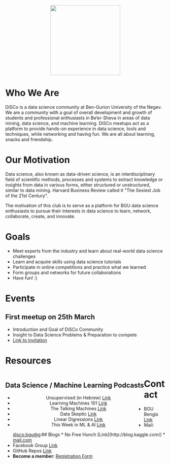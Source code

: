 
<div style="text-align:center"><img height="220" src ="https://static.wixstatic.com/media/5648c5_44094fd529744e0b917fabeb2a052b2c~mv2.png/v1/crop/x_0,y_123,w_637,h_425/fill/w_213,h_142,al_c,usm_0.66_1.00_0.01/5648c5_44094fd529744e0b917fabeb2a052b2c~mv2.png" /></div>

<div id="particles-js"></div>

# Who We Are
DiSCo is a data science community at Ben-Gurion University of the Negev. We are a community with a goal of overall development and growth of students and professional enthusiasts in Be’er-Sheva in areas of data mining, data science, and machine learning. DiSCo meetups act as a platform to provide hands-on experience in data science, tools and techniques, while networking and having fun. We are all about learning, snacks and friendship.

# Our Motivation
Data science, also known as data-driven science, is an interdisciplinary field of scientific methods, processes and systems to extract knowledge or insights from data in various forms, either structured or unstructured, similar to data mining. Harvard Business Review called it "The Sexiest Job of the 21st Century".

The motivation of this club is to serve as a platform for BGU data science enthusiasts to pursue their interests in data science to learn, network, collaborate, create, and innovate.

# Goals

* Meet experts from the industry and learn about real-world data science challenges
* Learn and acquire skills using data science tutorials
* Participate in online competitions and practice what we learned
* Form groups and networks for future collaborations
* Have fun! :)

# Events

## First meetup on 25th March
* Introduction and Goal of DiSCo Community
* Insight to Data Science Problems & Preparation to compete 
* [Link to invitation](https://github.com/DiSCoBGU/DiSCo-init/blob/master/README.md) 

# Resources
<div align="center">
<div style="display: inline-block;float:left;">

## Data Science / Machine Learning Podcasts

* Unsupervised (in Hebrew) [Link](http://www.unsupervised-podcast.xyz/)
* Learning Machines 101 [Link](http://www.learningmachines101.com/)
* The Talking Machines [Link](https://www.thetalkingmachines.com/)
* Data Skeptic [Link](https://dataskeptic.com/podcast)
* Linear Digressions [Link](http://lineardigressions.com/)
* This Week in ML & AI [Link](https://twimlai.com/shows/)
</div>

<div style="display: inline-block;float:right;">
## Blogs
* No Free Hunch [Link](http://blog.kaggle.com/)
* 
</div>
</div>

# Contact

* BGU Bengis [Link](https://www.bengis.org/disco)
* Mail: disco.bgu@gmail.com
* Facebook Group [Link](https://www.facebook.com/groups/discobgu)
* GitHub Repos [Link](https://github.com/DiSCoBGU/)
* **Become a member**: [Registration Form](https://tinyurl.com/discobgu)
